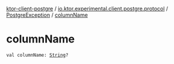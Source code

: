 [ktor-client-postgre](../../index.md) / [io.ktor.experimental.client.postgre.protocol](../index.md) / [PostgreException](index.md) / [columnName](./column-name.md)

# columnName

`val columnName: `[`String`](https://kotlinlang.org/api/latest/jvm/stdlib/kotlin/-string/index.html)`?`
